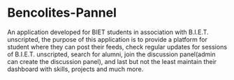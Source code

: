 # Bencolites-Pannel
An application developed for BIET students in association with B.I.E.T. unscripted, the purpose of this application is to provide a platform for student where they can post their feeds, check regular updates for sessions of B.I.E.T. unscripted, search for alumni, join the discussion panel(admin can create the discussion panel), and last but not the least maintain their dashboard with skills, projects and much more.
